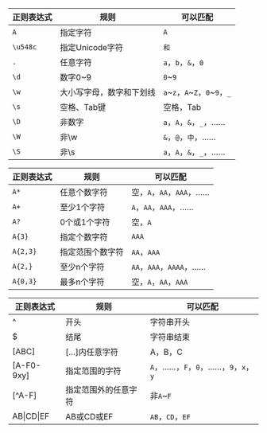 
| 正则表达式    | 规则           | 可以匹配                        |
| -------- | ------------ | --------------------------- |
| `A`      | 指定字符         | `A`                         |
| `\u548c` | 指定Unicode字符  | `和`                         |
| `.`      | 任意字符         | `a`，`b`，`&`，`0`             |
| `\d`     | 数字0~9        | `0`~`9`                     |
| `\w`     | 大小写字母，数字和下划线 | `a`~`z`，`A`~`Z`，`0`~`9`，`_` |
| `\s`     | 空格、Tab键      | 空格，Tab                      |
| `\D`     | 非数字          | `a`，`A`，`&`，`_`，……          |
| `\W`     | 非\w          | `&`，`@`，`中`，……              |
| `\S`     | 非\s          | `a`，`A`，`&`，`_`，……          |

| 正则表达式    | 规则       | 可以匹配                 |
| -------- | -------- | -------------------- |
| `A*`     | 任意个数字符   | 空，`A`，`AA`，`AAA`，……  |
| `A+`     | 至少1个字符   | `A`，`AA`，`AAA`，……    |
| `A?`     | 0个或1个字符  | 空，`A`                |
| `A{3}`   | 指定个数字符   | `AAA`                |
| `A{2,3}` | 指定范围个数字符 | `AA`，`AAA`           |
| `A{2,}`  | 至少n个字符   | `AA`，`AAA`，`AAAA`，…… |
| `A{0,3}` | 最多n个字符   | 空，`A`，`AA`，`AAA`     |

| 正则表达式      | 规则         | 可以匹配                          |
| ---------- | ---------- | ----------------------------- |
| ^          | 开头         | 字符串开头                         |
| $          | 结尾         | 字符串结束                         |
| [ABC]      | […]内任意字符   | A，B，C                         |
| [A-F0-9xy] | 指定范围的字符    | `A`，……，`F`，`0`，……，`9`，`x`，`y` |
| [^A-F]     | 指定范围外的任意字符 | 非`A`~`F`                      |
| AB\|CD\|EF | AB或CD或EF   | `AB`，`CD`，`EF`                |
